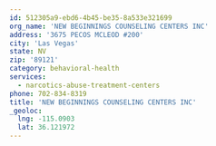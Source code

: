 ```yaml
---
id: 512305a9-ebd6-4b45-be35-8a533e321699
org_name: 'NEW BEGINNINGS COUNSELING CENTERS INC'
address: '3675 PECOS MCLEOD #200'
city: 'Las Vegas'
state: NV
zip: '89121'
category: behavioral-health
services:
  - narcotics-abuse-treatment-centers
phone: 702-834-8319
title: 'NEW BEGINNINGS COUNSELING CENTERS INC'
_geoloc:
  lng: -115.0903
  lat: 36.121972
---
```

